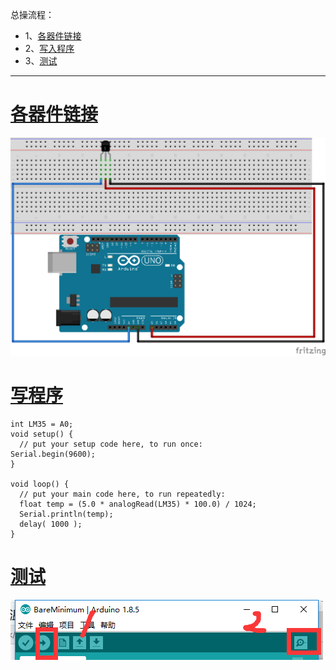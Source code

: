总操流程：
- 1、[各器件链接](#arduino-01)
- 2、[写入程序](#arduino-02)
- 3、[测试](#arduino-03)

----------
# <a name="arduino-01" href="#" >各器件链接</a>
![](image/15-1.png)
# <a name="arduino-02" href="#" >写程序</a>
```
int LM35 = A0;
void setup() {
  // put your setup code here, to run once:
Serial.begin(9600);
}

void loop() {
  // put your main code here, to run repeatedly:
  float temp = (5.0 * analogRead(LM35) * 100.0) / 1024;
  Serial.println(temp);
  delay( 1000 );
}
```
# <a name="arduino-03" href="#" >测试</a>
![](image/14-2.png)